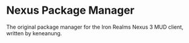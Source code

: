 # Nexus Package Manager #

The original package manager for the Iron Realms Nexus 3 MUD client, written by keneanung.
